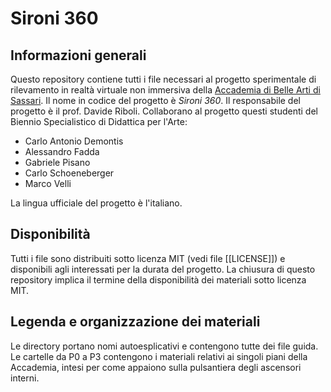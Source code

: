 # Sironi 360
## Informazioni generali
Questo repository contiene tutti i file necessari al progetto sperimentale di rilevamento in realtà virtuale non immersiva della [Accademia di Belle Arti di Sassari](http://www.accademiasironi.it).
Il nome in codice del progetto è *Sironi 360*.
Il responsabile del progetto è il prof. Davide Riboli.
Collaborano al progetto questi studenti del Biennio Specialistico di Didattica per l'Arte:

-  Carlo Antonio Demontis
- Alessandro Fadda
- Gabriele Pisano
- Carlo Schoeneberger
- Marco Velli


La lingua ufficiale del progetto è l'italiano.

## Disponibilità
Tutti i file sono distribuiti sotto licenza MIT (vedi file [[LICENSE]]) e disponibili agli interessati per la durata del progetto. La chiusura di questo repository implica il termine della disponibilità dei materiali sotto licenza MIT.

## Legenda e organizzazione dei materiali

Le directory portano nomi autoesplicativi e contengono tutte dei file guida.
Le cartelle da P0 a P3 contengono i materiali relativi ai singoli piani della Accademia, intesi per come appaiono sulla pulsantiera degli ascensori interni.
